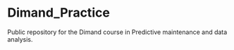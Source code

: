 # Dimand_Practice

Public repository for the Dimand course in Predictive maintenance and data analysis.
